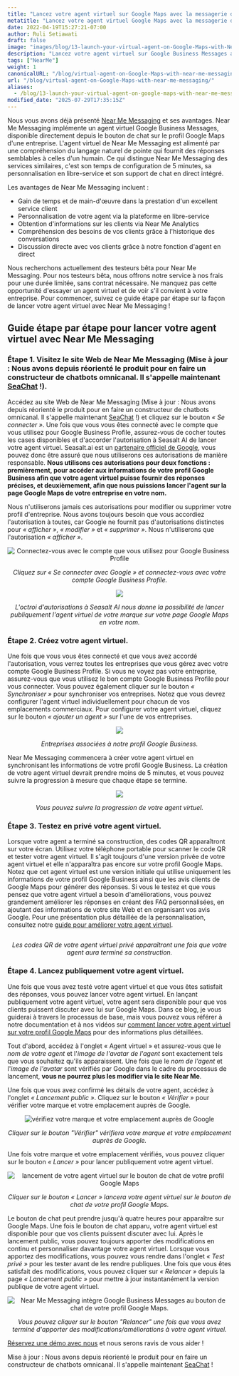```yaml
---
title: "Lancez votre agent virtuel sur Google Maps avec la messagerie de proximité"
metatitle: "Lancez votre agent virtuel Google Maps avec la messagerie de proximité"
date: 2022-04-19T15:27:21-07:00
author: Ruli Setiawati
draft: false
image: "images/blog/13-launch-your-virtual-agent-on-Google-Maps-with-Near-Me-Messaging/thumbnail.png"
description: "Lancez votre agent virtuel sur Google Business Messages avec la messagerie de proximité."
tags: ["NearMe"]
weight: 1 
canonicalURL: "/blog/virtual-agent-on-Google-Maps-with-near-me-messaging/"
url: "/blog/virtual-agent-on-Google-Maps-with-near-me-messaging/"
aliases:
  - /blog/13-launch-your-virtual-agent-on-google-maps-with-near-me-messaging/
modified_date: "2025-07-29T17:35:15Z"
---
```


Nous vous avons déjà présenté [Near Me Messaging](https://seasalt.ai/blog/12-near-me-messaging-google-business-messages/) et ses avantages. Near Me Messaging implémente un agent virtuel Google Business Messages, disponible directement depuis le bouton de chat sur le profil Google Maps d'une entreprise. L'agent virtuel de Near Me Messaging est alimenté par une compréhension du langage naturel de pointe qui fournit des réponses semblables à celles d'un humain. Ce qui distingue Near Me Messaging des services similaires, c'est son temps de configuration de 5 minutes, sa personnalisation en libre-service et son support de chat en direct intégré.

Les avantages de Near Me Messaging incluent :
- Gain de temps et de main-d'œuvre dans la prestation d'un excellent service client
- Personnalisation de votre agent via la plateforme en libre-service
- Obtention d'informations sur les clients via Near Me Analytics
- Compréhension des besoins de vos clients grâce à l'historique des conversations
- Discussion directe avec vos clients grâce à notre fonction d'agent en direct

Nous recherchons actuellement des testeurs bêta pour Near Me Messaging. Pour nos testeurs bêta, nous offrons notre service à nos frais pour une durée limitée, sans contrat nécessaire. Ne manquez pas cette opportunité d'essayer un agent virtuel et de voir s'il convient à votre entreprise. Pour commencer, suivez ce guide étape par étape sur la façon de lancer votre agent virtuel avec Near Me Messaging !


## Guide étape par étape pour lancer votre agent virtuel avec Near Me Messaging

### Étape 1. Visitez le site Web de Near Me Messaging (Mise à jour : Nous avons depuis réorienté le produit pour en faire un constructeur de chatbots omnicanal. Il s'appelle maintenant [SeaChat](https://chat.seasalt.ai/?utm_source=blog) !).

Accédez au site Web de Near Me Messaging (Mise à jour : Nous avons depuis réorienté le produit pour en faire un constructeur de chatbots omnicanal. Il s'appelle maintenant [SeaChat](https://chat.seasalt.ai/?utm_source=blog) !) et cliquez sur le bouton *« Se connecter »*. Une fois que vous vous êtes connecté avec le compte que vous utilisez pour Google Business Profile, assurez-vous de cocher toutes les cases disponibles et d'accorder l'autorisation à Seasalt AI de lancer votre agent virtuel. Seasalt.ai est un [partenaire officiel de Google](https://developers.google.com/business-communications/business-messages/partners), vous pouvez donc être assuré que nous utiliserons ces autorisations de manière responsable. **Nous utilisons ces autorisations pour deux fonctions : premièrement, pour accéder aux informations de votre profil Google Business afin que votre agent virtuel puisse fournir des réponses précises, et deuxièmement, afin que nous puissions lancer l'agent sur la page Google Maps de votre entreprise en votre nom.**

Nous n'utiliserons jamais ces autorisations pour modifier ou supprimer votre profil d'entreprise. Nous avons toujours besoin que vous accordiez l'autorisation à toutes, car Google ne fournit pas d'autorisations distinctes pour *« afficher »*, *« modifier »* et *« supprimer »*. Nous n'utiliserons que l'autorisation *« afficher »*.

<center>
<img src="/images/blog/13-launch-your-virtual-agent-on-Google-Maps-with-Near-Me-Messaging/2-sign-in.png" alt="Connectez-vous avec le compte que vous utilisez pour Google Business Profile"/>

*Cliquez sur « Se connecter avec Google » et connectez-vous avec votre compte Google Business Profile.*
</center>

<center>
<img src="/images/blog/13-launch-your-virtual-agent-on-Google-Maps-with-Near-Me-Messaging/3-permissions.png"/>

*L'octroi d'autorisations à Seasalt AI nous donne la possibilité de lancer publiquement l'agent virtuel de votre marque sur votre page Google Maps en votre nom.*
</center>


### Étape 2. Créez votre agent virtuel.

Une fois que vous vous êtes connecté et que vous avez accordé l'autorisation, vous verrez toutes les entreprises que vous gérez avec votre compte Google Business Profile. Si vous ne voyez pas votre entreprise, assurez-vous que vous utilisez le bon compte Google Business Profile pour vous connecter. Vous pouvez également cliquer sur le bouton *« Synchroniser »* pour synchroniser vos entreprises. Notez que vous devrez configurer l'agent virtuel individuellement pour chacun de vos emplacements commerciaux. Pour configurer votre agent virtuel, cliquez sur le bouton *« ajouter un agent »* sur l'une de vos entreprises.

<center>
<img src="/images/blog/13-launch-your-virtual-agent-on-Google-Maps-with-Near-Me-Messaging/4-business-locations.png"/>

*Entreprises associées à notre profil Google Business.*
</center>

Near Me Messaging commencera à créer votre agent virtuel en synchronisant les informations de votre profil Google Business. La création de votre agent virtuel devrait prendre moins de 5 minutes, et vous pouvez suivre la progression à mesure que chaque étape se termine.


<center>
<img src="/images/blog/13-launch-your-virtual-agent-on-Google-Maps-with-Near-Me-Messaging/5-virtual-agent-building.png"/>

*Vous pouvez suivre la progression de votre agent virtuel.*
</center>

### Étape 3. Testez en privé votre agent virtuel.

Lorsque votre agent a terminé sa construction, des codes QR apparaîtront sur votre écran. Utilisez votre téléphone portable pour scanner le code QR et tester votre agent virtuel. Il s'agit toujours d'une version privée de votre agent virtuel et elle n'apparaîtra pas encore sur votre profil Google Maps. Notez que cet agent virtuel est une version initiale qui utilise uniquement les informations de votre profil Google Business ainsi que les avis clients de Google Maps pour générer des réponses. Si vous le testez et que vous pensez que votre agent virtuel a besoin d'améliorations, vous pouvez grandement améliorer les réponses en créant des FAQ personnalisées, en ajoutant des informations de votre site Web et en organisant vos avis Google. Pour une présentation plus détaillée de la personnalisation, consultez notre [guide pour améliorer votre agent virtuel](https://wiki.seasalt.ai/nearme/maintain_agent/improve_agent/).

<center>
<img src="/images/blog/13-launch-your-virtual-agent-on-Google-Maps-with-Near-Me-Messaging/6-agent-built.png" alt=""/>

*Les codes QR de votre agent virtuel privé apparaîtront une fois que votre agent aura terminé sa construction.*
</center>

### Étape 4. Lancez publiquement votre agent virtuel.


Une fois que vous avez testé votre agent virtuel et que vous êtes satisfait des réponses, vous pouvez lancer votre agent virtuel. En lançant publiquement votre agent virtuel, votre agent sera disponible pour que vos clients puissent discuter avec lui sur Google Maps. Dans ce blog, je vous guiderai à travers le processus de base, mais vous pouvez vous référer à notre documentation et à nos vidéos sur [comment lancer votre agent virtuel sur votre profil Google Maps](https://wiki.seasalt.ai/nearme/setup/03-publish_agent/) pour des informations plus détaillées.

Tout d'abord, accédez à l'onglet « Agent virtuel » et assurez-vous que le *nom de votre agent* et l'*image de l'avatar de l'agent* sont exactement tels que vous souhaitez qu'ils apparaissent. Une fois que le *nom de l'agent* et l'*image de l'avatar* sont vérifiés par Google dans le cadre du processus de lancement, **vous ne pourrez plus les modifier via le site Near Me**.

Une fois que vous avez confirmé les détails de votre agent, accédez à l'onglet *« Lancement public »*. Cliquez sur le bouton *« Vérifier »* pour vérifier votre marque et votre emplacement auprès de Google.

<center>
<img src="/images/blog/13-launch-your-virtual-agent-on-Google-Maps-with-Near-Me-Messaging/7-verification.png" alt="vérifiez votre marque et votre emplacement auprès de Google"/>

*Cliquer sur le bouton "Vérifier" vérifiera votre marque et votre emplacement auprès de Google.*
</center>

Une fois votre marque et votre emplacement vérifiés, vous pouvez cliquer sur le bouton *« Lancer »* pour lancer publiquement votre agent virtuel.

<center>
<img src="/images/blog/13-launch-your-virtual-agent-on-Google-Maps-with-Near-Me-Messaging/8-launch.png" alt="lancement de votre agent virtuel sur le bouton de chat de votre profil Google Maps"/>

*Cliquer sur le bouton « Lancer » lancera votre agent virtuel sur le bouton de chat de votre profil Google Maps.*
</center>

Le bouton de chat peut prendre jusqu'à quatre heures pour apparaître sur Google Maps. Une fois le bouton de chat apparu, votre agent virtuel est disponible pour que vos clients puissent discuter avec lui. Après le lancement public, vous pouvez toujours apporter des modifications en continu et personnaliser davantage votre agent virtuel. Lorsque vous apportez des modifications, vous pouvez vous rendre dans l'onglet *« Test privé »* pour les tester avant de les rendre publiques. Une fois que vous êtes satisfait des modifications, vous pouvez cliquer sur *« Relancer »* depuis la page *« Lancement public »* pour mettre à jour instantanément la version publique de votre agent virtuel.

<center>
<img src="/images/blog/13-launch-your-virtual-agent-on-Google-Maps-with-Near-Me-Messaging/9-relaunch.png" alt="Near Me Messaging intègre Google Business Messages au bouton de chat de votre profil Google Maps."/>

*Vous pouvez cliquer sur le bouton "Relancer" une fois que vous avez terminé d'apporter des modifications/améliorations à votre agent virtuel.*
</center>

[Réservez une démo avec nous](https://meetings.hubspot.com/seasalt-ai/seasalt-meeting) et nous serons ravis de vous aider !

Mise à jour : Nous avons depuis réorienté le produit pour en faire un constructeur de chatbots omnicanal. Il s'appelle maintenant [SeaChat](https://chat.seasalt.ai/?utm_source=blog) !


